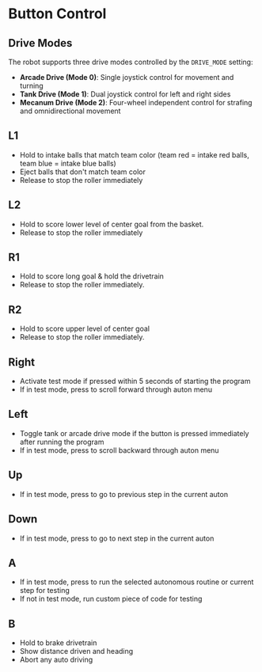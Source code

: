 # Button Control

## Drive Modes
The robot supports three drive modes controlled by the `DRIVE_MODE` setting:
- **Arcade Drive (Mode 0)**: Single joystick control for movement and turning
- **Tank Drive (Mode 1)**: Dual joystick control for left and right sides
- **Mecanum Drive (Mode 2)**: Four-wheel independent control for strafing and omnidirectional movement

## L1
*  Hold to intake balls that match team color (team red = intake red balls, team blue = intake blue balls)
*  Eject balls that don't match team color
*  Release to stop the roller immediately

## L2
*  Hold to score lower level of center goal from the basket.
*  Release to stop the roller immediately

## R1
*  Hold to score long goal & hold the drivetrain
*  Release to stop the roller immediately.

## R2
*  Hold to score upper level of center goal 
*  Release to stop the roller immediately.

## Right
*  Activate test mode if pressed within 5 seconds of starting the program
*  If in test mode, press to scroll forward through auton menu

## Left
*  Toggle tank or arcade drive mode if the button is pressed immediately after running the program
*  If in test mode, press to scroll backward through auton menu

## Up
*  If in test mode, press to go to previous step in the current auton

## Down
*  If in test mode, press to go to next step in the current auton

## A
*  If in test mode, press to run the selected autonomous routine or current step for testing
*  If not in test mode, run custom piece of code for testing

## B
*  Hold to brake drivetrain
*  Show distance driven and heading
*  Abort any auto driving





